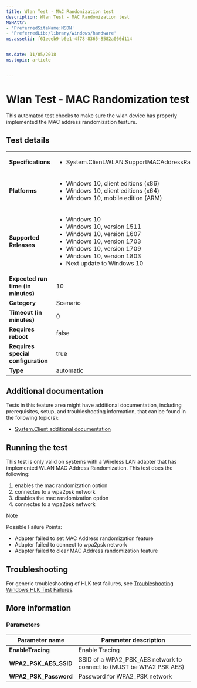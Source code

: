 ```yaml
---
title: Wlan Test - MAC Randomization test
description: Wlan Test - MAC Randomization test
MSHAttr:
- 'PreferredSiteName:MSDN'
- 'PreferredLib:/library/windows/hardware'
ms.assetid: f61eeeb9-b6e1-4f78-8365-8582a066d114


ms.date: 11/05/2018
ms.topic: article


---
```


# <span id="p_hlk_test.8ae23647-35b9-4535-9c5e-465281d4de61"></span>Wlan Test - MAC Randomization test


This automated test checks to make sure the wlan device has properly implemented the MAC address randomization feature.

## Test details

|||
|---|---|
| **Specifications**  | <ul><li>System.Client.WLAN.SupportMACAddressRandomization.MACAddressRandomization</li></ul> |  
| **Platforms**   | <ul><li>Windows 10, client editions (x86)</li><li>Windows 10, client editions (x64)</li><li>Windows 10, mobile edition (ARM)</li></ul> |
| **Supported Releases** | <ul><li>Windows 10</li><li>Windows 10, version 1511</li><li>Windows 10, version 1607</li><li>Windows 10, version 1703</li><li>Windows 10, version 1709</li><li>Windows 10, version 1803</li><li>Next update to Windows 10</li></ul> |
|**Expected run time (in minutes)**| 10 |
|**Category**| Scenario |
|**Timeout (in minutes)**| 0 |
|**Requires reboot**| false |
|**Requires special configuration**| true |
|**Type**| automatic |



## <span id="Additional_documentation"></span><span id="additional_documentation"></span><span id="ADDITIONAL_DOCUMENTATION"></span>Additional documentation


Tests in this feature area might have additional documentation, including prerequisites, setup, and troubleshooting information, that can be found in the following topic(s):

-   [System.Client additional documentation](system-client-additional-documentation.md)

## <span id="Running_the_test"></span><span id="running_the_test"></span><span id="RUNNING_THE_TEST"></span>Running the test


This test is only valid on systems with a Wireless LAN adapter that has implemented WLAN MAC Address Randomization. This test does the following:

1.  enables the mac randomization option
2.  connectes to a wpa2psk network
3.  disables the mac randomization option
4.  connectes to a wpa2psk network

>[!NOTE]
>  Possible Failure Points:
>  - Adapter failed to set MAC Address randomization feature
>  - Adapter failed to connect to wpa2psk network
>  - Adapter failed to clear MAC Address randomization feature



## <span id="Troubleshooting"></span><span id="troubleshooting"></span><span id="TROUBLESHOOTING"></span>Troubleshooting


For generic troubleshooting of HLK test failures, see [Troubleshooting Windows HLK Test Failures](../user/troubleshooting-windows-hlk-test-failures.md).


## <span id="More_information"></span><span id="more_information"></span><span id="MORE_INFORMATION"></span>More information


### <span id="Parameters"></span><span id="parameters"></span><span id="PARAMETERS"></span>Parameters

| Parameter name           | Parameter description                                                 |
|--------------------------|-----------------------------------------------------------------------|
| **EnableTracing**        | Enable Tracing                                                        |
| **WPA2\_PSK\_AES\_SSID** | SSID of a WPA2\_PSK\_AES network to connect to (MUST be WPA2 PSK AES) |
| **WPA2\_PSK\_Password**  | Password for WPA2\_PSK network                                        |












